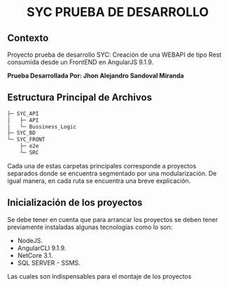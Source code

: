 <p>
    <h1 align="center"> SYC PRUEBA DE DESARROLLO </h1>
</p>

## Contexto

Proyecto prueba de desarrollo SYC: Creación de una WEBAPI de tipo Rest consumida desde un FrontEND en AngularJS 9.1.9.

<b> Prueba Desarrollada Por: Jhon Alejandro Sandoval Miranda </b> 

## Estructura Principal de Archivos

```bash
├─ SYC_API
│   ├─ API
│   └─ Bussiness_Logic
├─ SYC_BD
└─ SYC_FRONT
    ├─ e2e
    └─ SRC
```

Cada una de estas carpetas principales corresponde a proyectos separados donde se encuentra segmentado por una modularización. De igual manera, en cada ruta se encuentra una breve explicación.

## Inicialización de los proyectos

Se debe tener en cuenta que para arrancar los proyectos se deben tener previamente instaladas algunas tecnologías como lo son:

- NodeJS.
- AngularCLI 9.1.9.
- NetCore 3.1.
- SQL SERVER - SSMS.

Las cuales son indispensables para el montaje de los proyectos